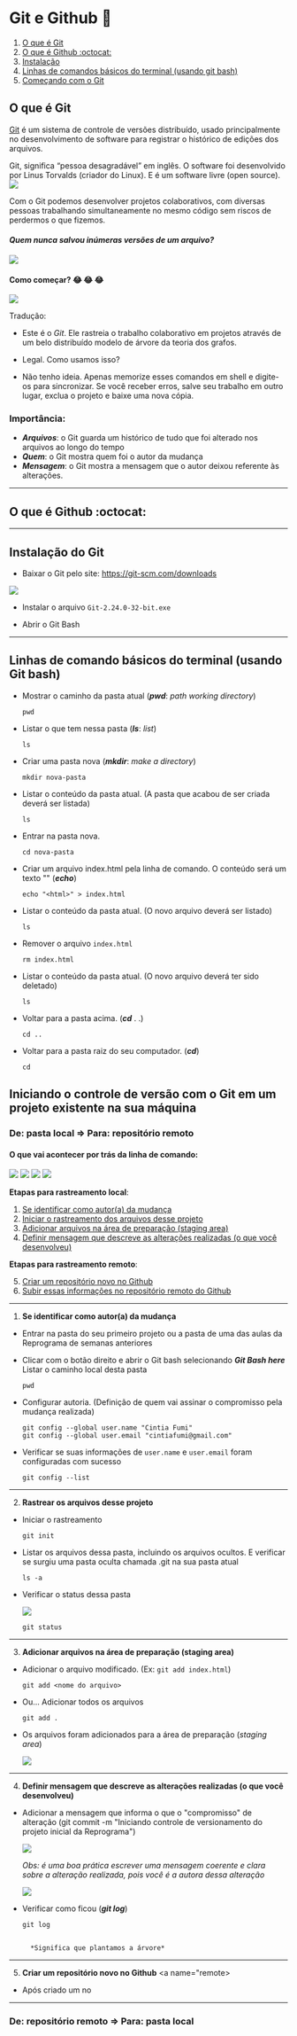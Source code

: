 
# Git e Github :purple_heart:

1. [O que é Git](#git)
2. [O que é Github :octocat: ](#github)
3. [Instalação](#instalacao)
4. [Linhas de comandos básicos do terminal (usando git bash)](#bash)
5. [Começando com o Git](#git)


## O que é Git <a name="git"></a>

<a href="https://git-scm.com/book/pt-br/v2" target="_blank">Git</a> é um sistema de controle de versões distribuído, usado principalmente no desenvolvimento de software para registrar o histórico de edições dos arquivos.

Git, significa “pessoa desagradável” em inglês. O software foi desenvolvido por Linus Torvalds (criador do Linux). E é um software livre (open source).
<img src="./img-readme/">

Com o Git podemos desenvolver projetos colaborativos, com diversas pessoas trabalhando simultaneamente no mesmo código sem riscos de perdermos o que fizemos.

#### *Quem nunca salvou inúmeras versões de um arquivo?*

<img src="./_img-readme/files.png">


#### Como começar? :joy: :joy: :joy:

<img src="https://cdn-media-1.freecodecamp.org/images/1*0o9GZUzXiNnI4poEvxvy8g.png">

Tradução:

- Este é o *Git*. Ele rastreia o trabalho colaborativo em projetos através de um belo distribuído modelo de árvore da teoria dos grafos.

- Legal. Como usamos isso?

- Não tenho ideia. Apenas memorize esses comandos em shell e digite-os para sincronizar. Se você receber erros, salve seu trabalho em outro lugar, exclua o projeto e baixe uma nova cópia.

### Importância:

* ***Arquivos***: o Git guarda um histórico de tudo que foi alterado nos arquivos ao longo do tempo
* ***Quem***: o Git mostra quem foi o autor da mudança
* ***Mensagem***: o Git mostra a mensagem que o autor deixou referente às alterações.

---


## O que é Github :octocat: <a name="github"></a>


---

## Instalação do Git <a name="instalacao"></a>

- Baixar o Git pelo site: https://git-scm.com/downloads

 <img src="./img-readme/download-git.png">

- Instalar o arquivo `Git-2.24.0-32-bit.exe`

- Abrir o Git Bash


---


## Linhas de comando básicos do terminal (usando Git bash) <a name="bash"></a>
- Mostrar o caminho da pasta atual (***pwd***: *path working directory*)

	```
	pwd
	```

- Listar o que tem nessa pasta (***ls***: *list*)

	```
	ls
	```

- Criar uma pasta nova (***mkdir***: *make a directory*)

	```
	mkdir nova-pasta
	```

- Listar o conteúdo da pasta atual. (A pasta que acabou de ser criada deverá ser listada)

	```
	ls
	```

- Entrar na pasta nova.

	```
	cd nova-pasta
	```

- Criar um arquivo index.html pela linha de comando. O conteúdo será um texto "<html>" (***echo***)

	```
	echo "<html>" > index.html
	```

- Listar o conteúdo da pasta atual. (O novo arquivo deverá ser listado)

	```
	ls
	```

- Remover o arquivo `index.html`

	```
	rm index.html
	```

- Listar o conteúdo da pasta atual. (O novo arquivo deverá ter sido deletado)

	```
	ls
	```
	
- Voltar para a pasta acima. (***cd*** . .)

	```
	cd ..
	```

- Voltar para a pasta raiz do seu computador. (***cd***)

	```
	cd
	```

## Iniciando o controle de versão com o Git em um projeto existente na sua máquina <a name="git"></a>

### De: pasta local => Para: repositório remoto <a name="local-to-remote"></a>

#### O que vai acontecer por trás da linha de comando:

<img src="./img-readme/etapa1-git-status.png">

<img src="./img-readme/etapa2-git-add.png">

<img src="./img-readme/etapa3-git-commit.png">

<img src="./img-readme/etapa4-git-log.png">

**Etapas para rastreamento local**:

1. [Se identificar como autor(a) da mudança](#config)
2. [Iniciar o rastreamento dos arquivos desse projeto](#init)
3. [Adicionar arquivos na área de preparação (staging area)](#add)
4. [Definir mensagem que descreve as alterações realizadas (o que você desenvolveu)](#commit)

**Etapas para rastreamento remoto**:

5. [Criar um repositório novo no Github](#remote)
6. [Subir essas informações no repositório remoto do Github](#push)

---
1. **Se identificar como autor(a) da mudança** <a name="config"></a>

* Entrar na pasta do seu primeiro projeto ou a pasta de uma das aulas da Reprograma de semanas anteriores
* Clicar com o botão direito e abrir o Git bash selecionando ***Git Bash here***
 Listar o caminho local desta pasta

	```
	pwd
	```

* Configurar autoria. (Definição de quem vai assinar o compromisso pela mudança realizada)

	```
	git config --global user.name "Cintia Fumi"
	git config --global user.email "cintiafumi@gmail.com"
	```


* Verificar se suas informações de `user.name` e `user.email` foram configuradas com sucesso

	```
	git config --list
	```

---
2. **Rastrear os arquivos desse projeto** <a name="init"></a>

* Iniciar o rastreamento

	```
	git init
	```

* Listar os arquivos dessa pasta, incluindo os arquivos ocultos. E verificar se surgiu uma pasta oculta chamada .git na sua pasta atual

	```
	ls -a
	```

* Verificar o status dessa pasta

	<img src="./img-readme/etapa1-git-status.png">

	```
	git status
	```

---
3. **Adicionar arquivos na área de preparação (staging area)** <a name="add"></a>


* Adicionar o arquivo modificado. (Ex: `git add index.html`)

	```
	git add <nome do arquivo>
	```

*	Ou... Adicionar todos os arquivos
	```
	git add .
	```

* Os arquivos foram adicionados para a área de preparação (*staging area*)

	<img src="./img-readme/etapa2-git-add.png">

---
4. **Definir mensagem que descreve as alterações realizadas (o que você desenvolveu)** <a name="commit"></a>

* Adicionar a mensagem que informa o que o "compromisso" de alteração (git commit -m "Iniciando controle de versionamento do projeto inicial da Reprograma")

	<img src="./img-readme/etapa3-git-commit.png">

	*Obs: é uma boa prática escrever uma mensagem coerente e clara sobre a alteração realizada, pois você é a autora dessa alteração*
	
	<img src="https://vidadeprogramador.com.br/uploads/2017/07/tirinha1713.png">

* Verificar como ficou (***git log***)

	```
	git log
	```

	<img src="" >

		*Significa que plantamos a árvore*
	



---
5. **Criar um repositório novo no Github** <a name="remote><a>

* Após criado um no
---
### De: repositório remoto => Para: pasta local <a name="local-to-remote"></a>
